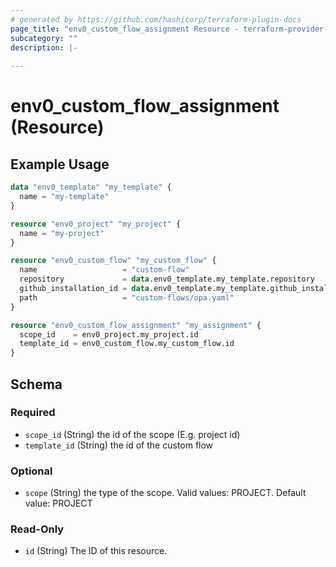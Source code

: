 ```yaml
---
# generated by https://github.com/hashicorp/terraform-plugin-docs
page_title: "env0_custom_flow_assignment Resource - terraform-provider-env0"
subcategory: ""
description: |-
  
---
```


# env0_custom_flow_assignment (Resource)



## Example Usage

```terraform
data "env0_template" "my_template" {
  name = "my-template"
}

resource "env0_project" "my_project" {
  name = "my-project"
}

resource "env0_custom_flow" "my_custom_flow" {
  name                   = "custom-flow"
  repository             = data.env0_template.my_template.repository
  github_installation_id = data.env0_template.my_template.github_installation_id
  path                   = "custom-flows/opa.yaml"
}

resource "env0_custom_flow_assignment" "my_assignment" {
  scope_id    = env0_project.my_project.id
  template_id = env0_custom_flow.my_custom_flow.id
}
```

<!-- schema generated by tfplugindocs -->
## Schema

### Required

- `scope_id` (String) the id of the scope (E.g. project id)
- `template_id` (String) the id of the custom flow

### Optional

- `scope` (String) the type of the scope. Valid values: PROJECT. Default value: PROJECT

### Read-Only

- `id` (String) The ID of this resource.


